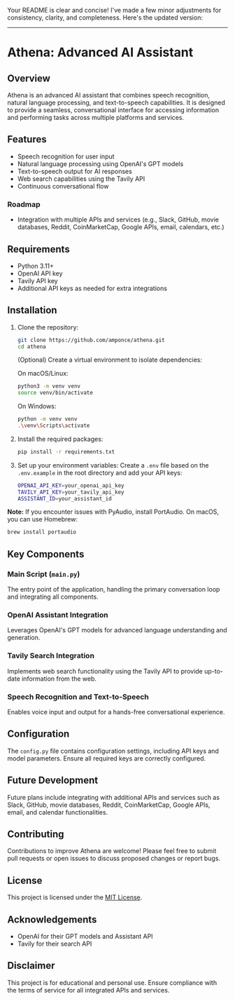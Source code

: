 Your README is clear and concise! I've made a few minor adjustments for consistency, clarity, and completeness. Here's the updated version:

---

# Athena: Advanced AI Assistant

## Overview
Athena is an advanced AI assistant that combines speech recognition, natural language processing, and text-to-speech capabilities. It is designed to provide a seamless, conversational interface for accessing information and performing tasks across multiple platforms and services.

## Features
- Speech recognition for user input
- Natural language processing using OpenAI's GPT models
- Text-to-speech output for AI responses
- Web search capabilities using the Tavily API
- Continuous conversational flow

### Roadmap
- Integration with multiple APIs and services (e.g., Slack, GitHub, movie databases, Reddit, CoinMarketCap, Google APIs, email, calendars, etc.)

## Requirements
- Python 3.11+
- OpenAI API key
- Tavily API key
- Additional API keys as needed for extra integrations

## Installation

1. Clone the repository:
   ```bash
   git clone https://github.com/amponce/athena.git
   cd athena
   ```
   (Optional) Create a virtual environment to isolate dependencies:

   On macOS/Linux:
   ```bash
   python3 -m venv venv
   source venv/bin/activate
   ```

   On Windows:
   ```bash
   python -m venv venv
   .\venv\Scripts\activate
   ```

2. Install the required packages:
   ```bash
   pip install -r requirements.txt
   ```

3. Set up your environment variables:
   Create a `.env` file based on the `.env.example` in the root directory and add your API keys:
   ```bash
   OPENAI_API_KEY=your_openai_api_key
   TAVILY_API_KEY=your_tavily_api_key
   ASSISTANT_ID=your_assistant_id
   ```

**Note:** If you encounter issues with PyAudio, install PortAudio. On macOS, you can use Homebrew:
   ```bash
   brew install portaudio
   ```



## Key Components

### Main Script (`main.py`)
The entry point of the application, handling the primary conversation loop and integrating all components.

### OpenAI Assistant Integration
Leverages OpenAI's GPT models for advanced language understanding and generation.

### Tavily Search Integration
Implements web search functionality using the Tavily API to provide up-to-date information from the web.

### Speech Recognition and Text-to-Speech
Enables voice input and output for a hands-free conversational experience.

## Configuration

The `config.py` file contains configuration settings, including API keys and model parameters. Ensure all required keys are correctly configured.

## Future Development
Future plans include integrating with additional APIs and services such as Slack, GitHub, movie databases, Reddit, CoinMarketCap, Google APIs, email, and calendar functionalities.

## Contributing
Contributions to improve Athena are welcome! Please feel free to submit pull requests or open issues to discuss proposed changes or report bugs.

## License
This project is licensed under the [MIT License](LICENSE).

## Acknowledgements
- OpenAI for their GPT models and Assistant API
- Tavily for their search API

## Disclaimer
This project is for educational and personal use. Ensure compliance with the terms of service for all integrated APIs and services.

